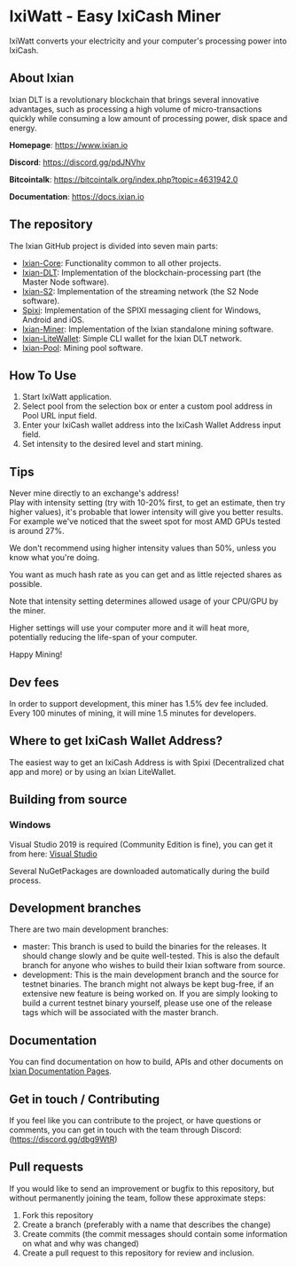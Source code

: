 # IxiWatt - Easy IxiCash Miner
IxiWatt converts your electricity and your computer's processing power into IxiCash.


## About Ixian

Ixian DLT is a revolutionary blockchain that brings several innovative advantages, such as processing a high volume of micro-transactions quickly while consuming a low amount of processing power, disk space and energy.

**Homepage**: https://www.ixian.io

**Discord**: https://discord.gg/pdJNVhv

**Bitcointalk**: https://bitcointalk.org/index.php?topic=4631942.0

**Documentation**: https://docs.ixian.io

## The repository

The Ixian GitHub project is divided into seven main parts:

* [Ixian-Core](https://github.com/ProjectIxian/Ixian-Core): Functionality common to all other projects.
* [Ixian-DLT](https://github.com/ProjectIxian/Ixian-DLT): Implementation of the blockchain-processing part (the Master Node software).
* [Ixian-S2](https://github.com/ProjectIxian/Ixian-S2): Implementation of the streaming network (the S2 Node software).
* [Spixi](https://github.com/ProjectIxian/Spixi): Implementation of the SPIXI messaging client for Windows, Android and iOS.
* [Ixian-Miner](https://github.com/ProjectIxian/Ixian-Miner): Implementation of the Ixian standalone mining software.
* [Ixian-LiteWallet](https://github.com/ProjectIxian/Ixian-LiteWallet): Simple CLI wallet for the Ixian DLT network.
* [Ixian-Pool](https://github.com/ProjectIxian/Ixian-Pool): Mining pool software.


## How To Use
1. Start IxiWatt application.  
2. Select pool from the selection box or enter a custom pool address in Pool URL input field.  
3. Enter your IxiCash wallet address into the IxiCash Wallet Address input field.  
4. Set intensity to the desired level and start mining.  

## Tips
Never mine directly to an exchange's address!  
Play with intensity setting (try with 10-20% first, to get an estimate, then try higher values), it's probable that lower intensity will give you better results.  
For example we've noticed that the sweet spot for most AMD GPUs tested is around 27%.  


We don't recommend using higher intensity values than 50%, unless you know what you're doing.  

You want as much hash rate as you can get and as little rejected shares as possible.  

Note that intensity setting determines allowed usage of your CPU/GPU by the miner.  

Higher settings will use your computer more and it will heat more, potentially reducing the life-span of your computer.  

Happy Mining!  


## Dev fees
In order to support development, this miner has 1.5% dev fee included. Every 100 minutes of mining, it will mine 1.5 minutes for developers.  


## Where to get IxiCash Wallet Address?
The easiest way to get an IxiCash Address is with Spixi (Decentralized chat app and more) or by using an Ixian LiteWallet.  


## Building from source
### Windows
Visual Studio 2019 is required (Community Edition is fine), you can get it from here: [Visual Studio](https://visualstudio.microsoft.com/)

Several NuGetPackages are downloaded automatically during the build process.

## Development branches

There are two main development branches:
* master: This branch is used to build the binaries for the releases. It should change slowly and be quite well-tested. This is also the default branch for anyone who wishes to build their Ixian software from source.
* development: This is the main development branch and the source for testnet binaries. The branch might not always be kept bug-free, if an extensive new feature is being worked on. If you are simply looking to build a current testnet binary yourself, please use one of the release tags which will be associated with the master branch.

## Documentation

You can find documentation on how to build, APIs and other documents on [Ixian Documentation Pages](https://docs.ixian.io).

## Get in touch / Contributing

If you feel like you can contribute to the project, or have questions or comments, you can get in touch with the team through Discord: (https://discord.gg/dbg9WtR)

## Pull requests

If you would like to send an improvement or bugfix to this repository, but without permanently joining the team, follow these approximate steps:

1. Fork this repository
2. Create a branch (preferably with a name that describes the change)
3. Create commits (the commit messages should contain some information on what and why was changed)
4. Create a pull request to this repository for review and inclusion.
